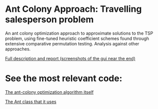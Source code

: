 # Ant Colony Approach: Travelling salesperson problem

An ant colony optimization approach to approximate solutions to the TSP problem, using fine-tuned heuristic coefficient schemes found through
extensive comparative permutation testing. Analysis against other approaches.

[Full description and report (screenshots of the gui near the end)](https://drive.google.com/file/d/1-h9E4WnVtjdTtrwncUIWTkJ9sfcR-ywN/view?usp=sharing)

# See the most relevant code:

[The ant-colony optimization algorithm itself](https://github.com/spartahawk/Ant-Colony-Optimization-TSP/blob/50b4194f2ce96dfcd0f6df0570e0f42ec1f6370c/WindowsFormsApplication1/ProblemAndSolver.cs#L597)

[The Ant class that it uses](https://github.com/spartahawk/Ant-Colony-Optimization-TSP/blob/master/WindowsFormsApplication1/Ant.cs)
